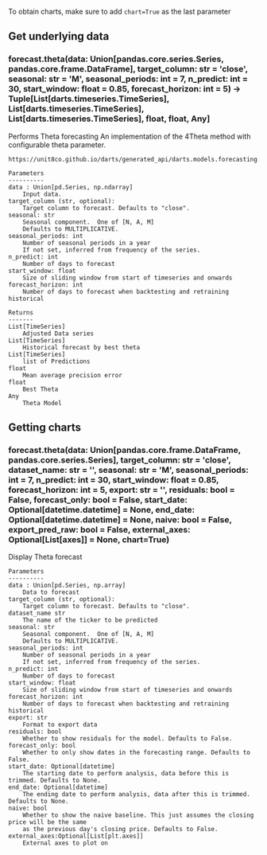 To obtain charts, make sure to add `chart=True` as the last parameter

## Get underlying data 
### forecast.theta(data: Union[pandas.core.series.Series, pandas.core.frame.DataFrame], target_column: str = 'close', seasonal: str = 'M', seasonal_periods: int = 7, n_predict: int = 30, start_window: float = 0.85, forecast_horizon: int = 5) -> Tuple[List[darts.timeseries.TimeSeries], List[darts.timeseries.TimeSeries], List[darts.timeseries.TimeSeries], float, float, Any]

Performs Theta forecasting
    An implementation of the 4Theta method with configurable theta parameter.

    https://unit8co.github.io/darts/generated_api/darts.models.forecasting.theta.html

    Parameters
    ----------
    data : Union[pd.Series, np.ndarray]
        Input data.
    target_column (str, optional):
        Target column to forecast. Defaults to "close".
    seasonal: str
        Seasonal component.  One of [N, A, M]
        Defaults to MULTIPLICATIVE.
    seasonal_periods: int
        Number of seasonal periods in a year
        If not set, inferred from frequency of the series.
    n_predict: int
        Number of days to forecast
    start_window: float
        Size of sliding window from start of timeseries and onwards
    forecast_horizon: int
        Number of days to forecast when backtesting and retraining historical

    Returns
    -------
    List[TimeSeries]
        Adjusted Data series
    List[TimeSeries]
        Historical forecast by best theta
    List[TimeSeries]
        list of Predictions
    float
        Mean average precision error
    float
        Best Theta
    Any
        Theta Model

## Getting charts 
### forecast.theta(data: Union[pandas.core.frame.DataFrame, pandas.core.series.Series], target_column: str = 'close', dataset_name: str = '', seasonal: str = 'M', seasonal_periods: int = 7, n_predict: int = 30, start_window: float = 0.85, forecast_horizon: int = 5, export: str = '', residuals: bool = False, forecast_only: bool = False, start_date: Optional[datetime.datetime] = None, end_date: Optional[datetime.datetime] = None, naive: bool = False, export_pred_raw: bool = False, external_axes: Optional[List[axes]] = None, chart=True)

Display Theta forecast

    Parameters
    ----------
    data : Union[pd.Series, np.array]
        Data to forecast
    target_column (str, optional):
        Target column to forecast. Defaults to "close".
    dataset_name str
        The name of the ticker to be predicted
    seasonal: str
        Seasonal component.  One of [N, A, M]
        Defaults to MULTIPLICATIVE.
    seasonal_periods: int
        Number of seasonal periods in a year
        If not set, inferred from frequency of the series.
    n_predict: int
        Number of days to forecast
    start_window: float
        Size of sliding window from start of timeseries and onwards
    forecast_horizon: int
        Number of days to forecast when backtesting and retraining historical
    export: str
        Format to export data
    residuals: bool
        Whether to show residuals for the model. Defaults to False.
    forecast_only: bool
        Whether to only show dates in the forecasting range. Defaults to False.
    start_date: Optional[datetime]
        The starting date to perform analysis, data before this is trimmed. Defaults to None.
    end_date: Optional[datetime]
        The ending date to perform analysis, data after this is trimmed. Defaults to None.
    naive: bool
        Whether to show the naive baseline. This just assumes the closing price will be the same
        as the previous day's closing price. Defaults to False.
    external_axes:Optional[List[plt.axes]]
        External axes to plot on
